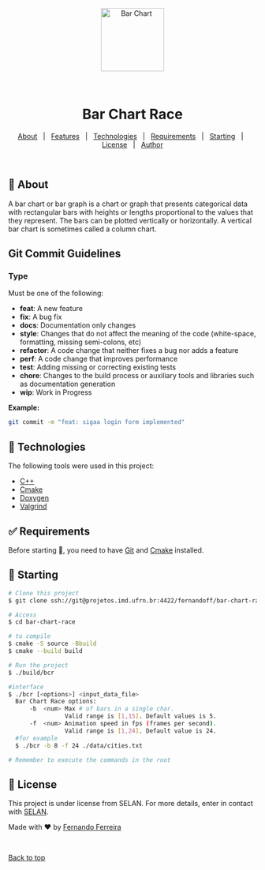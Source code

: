 <div align="center" id="top"> 
  <img src="./assets/bcr(1).png" alt="Bar Chart" width="128px"/>

  &#xa0;

  <!-- <a href="https://sudoku.netlify.app">Demo</a> -->
</div>

<h1 align="center">Bar Chart Race</h1>

<!-- <p align="center">
  <img alt="Github top language" src="https://img.shields.io/github/languages/top/{{YOUR_GITHUB_USERNAME}}/sudoku?color=56BEB8">

  <img alt="Github language count" src="https://img.shields.io/github/languages/count/{{YOUR_GITHUB_USERNAME}}/sudoku?color=56BEB8">

  <img alt="Repository size" src="https://img.shields.io/github/repo-size/{{YOUR_GITHUB_USERNAME}}/sudoku?color=56BEB8">

  <img alt="License" src="https://img.shields.io/github/license/{{YOUR_GITHUB_USERNAME}}/sudoku?color=56BEB8"> -->

  <!-- <img alt="Github issues" src="https://img.shields.io/github/issues/{{YOUR_GITHUB_USERNAME}}/sudoku?color=56BEB8" /> -->

  <!-- <img alt="Github forks" src="https://img.shields.io/github/forks/{{YOUR_GITHUB_USERNAME}}/sudoku?color=56BEB8" /> -->

  <!-- <img alt="Github stars" src="https://img.shields.io/github/stars/{{YOUR_GITHUB_USERNAME}}/sudoku?color=56BEB8" /> -->
<!-- </p> -->

<!-- Status -->

<!-- <h4 align="center"> 
	🚧  Sudoku 🚀 Under construction...  🚧
</h4> 

<hr> -->

<p align="center">
  <a href="#dart-about">About</a> &#xa0; | &#xa0; 
  <a href="#sparkles-features">Features</a> &#xa0; | &#xa0;
  <a href="#rocket-technologies">Technologies</a> &#xa0; | &#xa0;
  <a href="#white_check_mark-requirements">Requirements</a> &#xa0; | &#xa0;
  <a href="#checkered_flag-starting">Starting</a> &#xa0; | &#xa0;
  <a href="#memo-license">License</a> &#xa0; | &#xa0;
  <a href="https://github.com/fernando-ff" target="_blank">Author</a>
</p>

<br>

## :dart: About ##

A bar chart or bar graph is a chart or graph that presents categorical data with rectangular bars with heights or lengths proportional to the values that they represent. The bars can be plotted vertically or horizontally. A vertical bar chart is sometimes called a column chart.

## Git Commit Guidelines ##

### Type

Must be one of the following:

- **feat**: A new feature
- **fix**: A bug fix
- **docs**: Documentation only changes
- **style**: Changes that do not affect the meaning of the code (white-space, formatting, missing
  semi-colons, etc)
- **refactor**: A code change that neither fixes a bug nor adds a feature
- **perf**: A code change that improves performance
- **test**: Adding missing or correcting existing tests
- **chore**: Changes to the build process or auxiliary tools and libraries such as documentation
  generation
- **wip**: Work in Progress

**Example:**

```sh
git commit -m "feat: sigaa login form implemented"
```

## :rocket: Technologies ##

The following tools were used in this project:

- [C++](https://www.learncpp.com/)
- [Cmake](https://cmake.org/)
- [Doxygen](https://www.doxygen.nl/manual/starting.html)
- [Valgrind](https://valgrind.org/)
 

## :white_check_mark: Requirements ##

Before starting :checkered_flag:, you need to have [Git](https://git-scm.com) and [Cmake](https://cmake.org/) installed.

## :checkered_flag: Starting ##

```bash
# Clone this project
$ git clone ssh://git@projetos.imd.ufrn.br:4422/fernandoff/bar-chart-race.git

# Access
$ cd bar-chart-race

# to compile
$ cmake -S source -Bbuild
$ cmake --build build

# Run the project
$ ./build/bcr 

#interface
$ ./bcr [<options>] <input_data_file>
  Bar Chart Race options:
      -b  <num> Max # of bars in a single char.
                Valid range is [1,15]. Default values is 5.
      -f  <num> Animation speed in fps (frames per second).
                Valid range is [1,24]. Default value is 24.
  #for example
  $ ./bcr -b 8 -f 24 ./data/cities.txt

# Remember to execute the commands in the root
```

## :memo: License ##

This project is under license from SELAN. For more details, enter in contact with [SELAN](https://sigaa.ufrn.br/sigaa/public/docente/portal.jsf?siape=2497950).


Made with :heart: by <a href="https://github.com/fernando-ff" target="_blank">Fernando Ferreira</a>

&#xa0;

<a href="#top">Back to top</a>